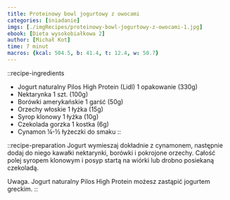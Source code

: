 ```yaml
---
title: Proteinowy bowl jogurtowy z owocami
categories: [śniadanie]
imgs: [./imgRecipes/proteinowy-bowl-jogurtowy-z-owocami-1.jpg]
ebook: [Dieta wysokobiałkowa 2]
author: [Michał Kot]
time: 7 minut
macros: {kcal: 504.5, b: 41.4, t: 12.4, w: 50.7}
---
```


::recipe-ingredients
- Jogurt naturalny Pilos High Protein (Lidl) 1 opakowanie (330g)
- Nektarynka 1 szt. (100g)
- Borówki amerykańskie 1 garść (50g)
- Orzechy włoskie 1 łyżka (15g)
- Syrop klonowy 1 łyżka (10g)
- Czekolada gorzka 1 kostka (6g)
- Cynamon ¼-½ łyżeczki do smaku
::

::recipe-preparation
Jogurt wymieszaj dokładnie z cynamonem, następnie dodaj do niego kawałki nektarynki, borówki i pokrojone orzechy.
Całość polej syropem klonowym i posyp startą na wiórki lub drobno posiekaną czekoladą.

Uwaga. Jogurt naturalny Pilos High Protein możesz zastąpić jogurtem greckim.
::